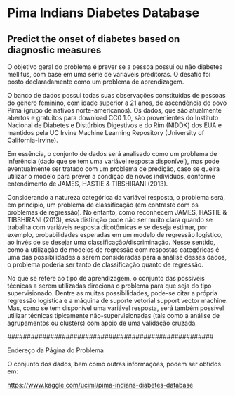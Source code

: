 # Pima Indians Diabetes Database
## Predict the onset of diabetes based on diagnostic measures

O objetivo geral do problema é prever se a pessoa possui ou não diabetes mellitus, com base em uma série de variáveis preditoras. O desafio foi posto declaradamente como um problema de aprendizagem.

O banco de dados possui todas suas observações constituídas de pessoas do gênero feminino, com idade superior a 21 anos, de ascendência do povo Pima (grupo de nativos norte-americanos). Os dados, que são atualmente abertos e gratuitos para download CC0 1.0, são provenientes do Instituto Nacional de Diabetes e Distúrbios Digestivos e do Rim (NIDDK) dos EUA e mantidos pela UC Irvine Machine Learning Repository (University of California-Irvine).	

Em essência, o conjunto de dados será analisado como um problema de inferência (dado que se tem uma variável resposta disponível), mas pode eventualmente ser tratado com um problema de predição, caso se queira utilizar o modelo para prever a condição de novos indivíduos, conforme entendimento de JAMES, HASTIE \& TIBSHIRANI (2013). 

Considerando a natureza categórica da variável resposta, o problema será, em princípio, um problema de classificação (em contraste com os problemas de regressão). No entanto, como reconhecem JAMES, HASTIE \& TIBSHIRANI (2013), essa distinção pode não ser muito clara quando se trabalha com variáveis resposta dicotômicas e se deseja estimar, por exemplo, probabilidades esperadas em um modelo de regressão logístico, ao invés de se desejar uma classificação/discriminação. Nesse sentido, como a utilização de modelos de regressão com respostas categóricas é uma das possibilidades a serem consideradas para a análise desses dados, o problema poderia ser tanto de classificação quanto de regressão. 

No que se refere ao tipo de aprendizagem, o conjunto das possíveis técnicas a serem utilizadas direciona o problema para que seja do tipo supervisionado. Dentre as muitas possibilidades, pode-se citar a própria regressão logística e a máquina de suporte vetorial support vector machine. Mas, como se tem disponível uma variável resposta, será também possível utilizar técnicas tipicamente não-supervisionadas (tais como a análise de agrupamentos ou clusters) com apoio de uma validação cruzada.


#####################################################

Endereço da Página do Problema

O conjunto dos dados, bem como outras informações, podem ser obtidos em:

https://www.kaggle.com/uciml/pima-indians-diabetes-database
